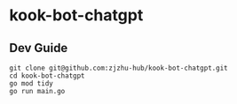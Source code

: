# kook-bot-chatgpt

## Dev Guide

```
git clone git@github.com:zjzhu-hub/kook-bot-chatgpt.git
cd kook-bot-chatgpt
go mod tidy
go run main.go
```
